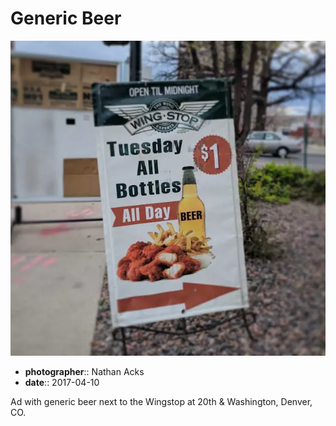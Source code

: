 # Generic Beer

![A sign advertising hot wings and beer, with a conspicuously generic beer bottle](assets/2017-04-10-generic-beer.webp)

* **photographer**:: Nathan Acks  
* **date**:: 2017-04-10

Ad with generic beer next to the Wingstop at 20th & Washington, Denver, CO.
